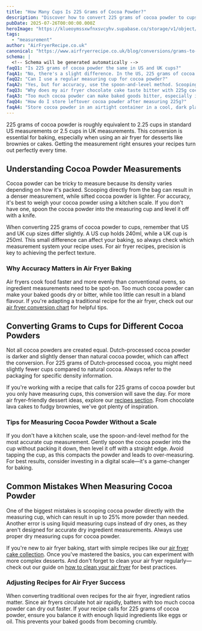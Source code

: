 ```yaml
---
title: "How Many Cups Is 225 Grams of Cocoa Powder?"
description: "Discover how to convert 225 grams of cocoa powder to cups for perfect baking every time. Includes UK & US measurements and air fryer tips!"
pubDate: 2025-07-26T00:00:00.000Z
heroImage: "https://klueoymssxwfnxsvcyhv.supabase.co/storage/v1/object/public/Shmucket/how-many-cups-is-225-grams-of-cocoa-powder.png"
tags:
  - "measurement"
author: "AirFryerRecipe.co.uk"
canonical: "https://www.airfryerrecipe.co.uk/blog/conversions/grams-to-cups/how-many-cups-is-225-grams-of-cocoa-powder"
schema: |
  <!-- Schema will be generated automatically -->
faqQ1: "Is 225 grams of cocoa powder the same in US and UK cups?"
faqA1: "No, there's a slight difference. In the US, 225 grams of cocoa powder equals about 2.25 cups, while in the UK, it's closer to 2.5 cups due to the larger UK cup size (250ml vs. 240ml). Always check which measurement system your recipe uses for the best results."
faqQ2: "Can I use a regular measuring cup for cocoa powder?"
faqA2: "Yes, but for accuracy, use the spoon-and-level method. Scooping directly with the cup can compact the cocoa powder, leading to over-measuring. Gently spoon the powder into the cup and level it off with a knife for the most precise measurement."
faqQ3: "Why does my air fryer chocolate cake taste bitter with 225g cocoa powder?"
faqA3: "Too much cocoa powder can make baked goods bitter, especially in an air fryer where heat circulates intensely. Try reducing the cocoa slightly or balancing it with extra sugar or fat. Also, ensure you're using the correct cup measurement for your region."
faqQ4: "How do I store leftover cocoa powder after measuring 225g?"
faqA4: "Store cocoa powder in an airtight container in a cool, dark place to prevent moisture and odour absorption. If you frequently bake, consider keeping it in the freezer for long-term freshness. Always check for clumps before using it in your next air fryer recipe."
---
```

<p>225 grams of cocoa powder is roughly equivalent to 2.25 cups in standard US measurements or 2.5 cups in UK measurements. This conversion is essential for baking, especially when using an air fryer for desserts like brownies or cakes. Getting the measurement right ensures your recipes turn out perfectly every time.</p>  

<h2>Understanding Cocoa Powder Measurements</h2>  
<p>Cocoa powder can be tricky to measure because its density varies depending on how it's packed. Scooping directly from the bag can result in a denser measurement, while sifted cocoa powder is lighter. For accuracy, it's best to weigh your cocoa powder using a kitchen scale. If you don't have one, spoon the cocoa powder into the measuring cup and level it off with a knife.</p>  

<p>When converting 225 grams of cocoa powder to cups, remember that US and UK cup sizes differ slightly. A US cup holds 240ml, while a UK cup is 250ml. This small difference can affect your baking, so always check which measurement system your recipe uses. For air fryer recipes, precision is key to achieving the perfect texture.</p>  

<h3>Why Accuracy Matters in Air Fryer Baking</h3>  
<p>Air fryers cook food faster and more evenly than conventional ovens, so ingredient measurements need to be spot-on. Too much cocoa powder can make your baked goods dry or bitter, while too little can result in a bland flavour. If you're adapting a traditional recipe for the air fryer, check out our <a href=https://www.airfryerrecipe.co.uk/air-fryer-conversion-chart>air fryer conversion chart</a> for helpful tips.</p>  

<h2>Converting Grams to Cups for Different Cocoa Powders</h2>  
<p>Not all cocoa powders are created equal. Dutch-processed cocoa powder is darker and slightly denser than natural cocoa powder, which can affect the conversion. For 225 grams of Dutch-processed cocoa, you might need slightly fewer cups compared to natural cocoa. Always refer to the packaging for specific density information.</p>  

<p>If you're working with a recipe that calls for 225 grams of cocoa powder but you only have measuring cups, this conversion will save the day. For more air fryer-friendly dessert ideas, explore our <a href=https://www.airfryerrecipe.co.uk/recipes>recipes section</a>. From chocolate lava cakes to fudgy brownies, we've got plenty of inspiration.</p>  

<h3>Tips for Measuring Cocoa Powder Without a Scale</h3>  
<p>If you don't have a kitchen scale, use the spoon-and-level method for the most accurate cup measurement. Gently spoon the cocoa powder into the cup without packing it down, then level it off with a straight edge. Avoid tapping the cup, as this compacts the powder and leads to over-measuring. For best results, consider investing in a digital scale—it's a game-changer for baking.</p>  

<h2>Common Mistakes When Measuring Cocoa Powder</h2>  
<p>One of the biggest mistakes is scooping cocoa powder directly with the measuring cup, which can result in up to 25% more powder than needed. Another error is using liquid measuring cups instead of dry ones, as they aren't designed for accurate dry ingredient measurements. Always use proper dry measuring cups for cocoa powder.</p>  

<p>If you're new to air fryer baking, start with simple recipes like our <a href=https://www.airfryerrecipe.co.uk/recipe-category/cakes>air fryer cake collection</a>. Once you've mastered the basics, you can experiment with more complex desserts. And don't forget to clean your air fryer regularly—check out our guide on <a href=https://www.airfryerrecipe.co.uk/air-fryer-cleaner>how to clean your air fryer</a> for best practices.</p>  

<h3>Adjusting Recipes for Air Fryer Success</h3>  
<p>When converting traditional oven recipes for the air fryer, ingredient ratios matter. Since air fryers circulate hot air rapidly, batters with too much cocoa powder can dry out faster. If your recipe calls for 225 grams of cocoa powder, ensure you balance it with enough liquid ingredients like eggs or oil. This prevents your baked goods from becoming crumbly.</p>
